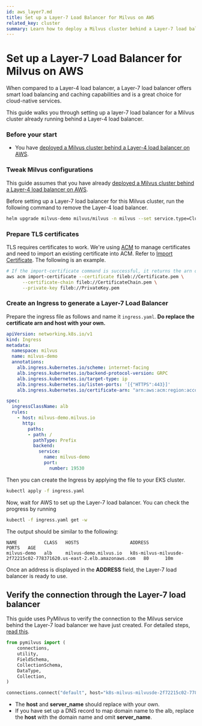 ```yaml
---
id: aws_layer7.md
title: Set up a Layer-7 Load Balancer for Milvus on AWS
related_key: cluster
summary: Learn how to deploy a Milvus cluster behind a Layer-7 load balancer on AWS.
---
```


# Set up a Layer-7 Load Balancer for Milvus on AWS

When compared to a Layer-4 load balancer, a Layer-7 load balancer offers smart load balancing and caching capabilities and is a great choice for cloud-native services. 

This guide walks you through setting up a layer-7 load balancer for a Milvus cluster already running behind a Layer-4 load balancer.

### Before your start

- You have [deployed a Milvus cluster behind a Layer-4 load balancer on AWS](eks.md).

### Tweak Milvus configurations

This guide assumes that you have already [deployed a Milvus cluster behind a Layer-4 load balancer on AWS](eks.md). 

Before setting up a Layer-7 load balancer for this Milvus cluster, run the following command to remove the Layer-4 load balancer.

```bash
helm upgrade milvus-demo milvus/milvus -n milvus --set service.type=ClusterIP
```

### Prepare TLS certificates

TLS requires certificates to work. We're using [ACM](https://docs.aws.amazon.com/acm/latest/userguide/acm-overview.html) to manage certificates and need to import an existing certificate into ACM. Refer to [Import Certificate](https://docs.aws.amazon.com/acm/latest/userguide/import-certificate-api-cli.html#import-certificate-api). The following is an example.

```bash
# If the import-certificate command is successful, it returns the arn of the imported certificate.
aws acm import-certificate --certificate fileb://Certificate.pem \
      --certificate-chain fileb://CertificateChain.pem \
      --private-key fileb://PrivateKey.pem 	
```

### Create an Ingress to generate a Layer-7 Load Balancer
Prepare the ingress file as follows and name it `ingress.yaml`. **Do replace the certificate arn and host with your own.**

```yaml
apiVersion: networking.k8s.io/v1
kind: Ingress
metadata:
  namespace: milvus
  name: milvus-demo
  annotations:
    alb.ingress.kubernetes.io/scheme: internet-facing
    alb.ingress.kubernetes.io/backend-protocol-version: GRPC
    alb.ingress.kubernetes.io/target-type: ip
    alb.ingress.kubernetes.io/listen-ports: '[{"HTTPS":443}]'
    alb.ingress.kubernetes.io/certificate-arn: "arn:aws:acm:region:account-id:certificate/certificate-id"

spec:
  ingressClassName: alb
  rules:
    - host: milvus-demo.milvus.io
      http:
        paths:
        - path: /
          pathType: Prefix
          backend:
            service:
              name: milvus-demo
              port:
                number: 19530
```
Then you can create the Ingress by applying the file to your EKS cluster.

```bash
kubectl apply -f ingress.yaml
```

Now, wait for AWS to set up the Layer-7 load balancer. You can check the progress by running

```bash
kubectl -f ingress.yaml get -w
```

The output should be similar to the following:

```shell
NAME          CLASS   HOSTS                   ADDRESS                                                                PORTS   AGE
milvus-demo   alb     milvus-demo.milvus.io   k8s-milvus-milvusde-2f72215c02-778371620.us-east-2.elb.amazonaws.com   80      10m
```

Once an address is displayed in the **ADDRESS** field, the Layer-7 load balancer is ready to use.

## Verify the connection through the Layer-7 load balancer

This guide uses PyMilvus to verify the connection to the Milvus service behind the Layer-7 load balancer we have just created. For detailed steps, [read this](https://milvus.io/docs/v2.3.x/example_code.md).

```python
from pymilvus import (
    connections,
    utility,
    FieldSchema,
    CollectionSchema,
    DataType,
    Collection,
)

connections.connect("default", host="k8s-milvus-milvusde-2f72215c02-778371620.us-east-2.elb.amazonaws.com", port="443", secure=True, server_name="milvus-demo.milvus.io")
```

<div class="alert note">

- The **host** and **server_name** should replace with your own.
- If you have set up a DNS record to map domain name to the alb, replace the **host** with the domain name and omit **server_name**.

</div>
